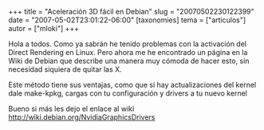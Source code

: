 +++
title = "Aceleración 3D fácil en Debian"
slug = "20070502230122399"
date = "2007-05-02T23:01:22-06:00"
[taxonomies]
tema = ["articulos"]
autor = ["mloki"]
+++

Hola a todos. Como ya sabrán he tenido problemas con la activación del
Direct Rendering en Linux. Pero ahora me he encontrado un página en la
Wiki de Debian que describe una manera muy cómoda de hacer esto, sin
necesidad siquiera de quitar las X.

Este método tiene sus ventajas, como que si hay actualizaciones del
kernel dale make-kpkg, cargas con tu configuración y drivers a tu nuevo
kernel

Bueno si más les dejo el enlace al wiki
<http://wiki.debian.org/NvidiaGraphicsDrivers>
